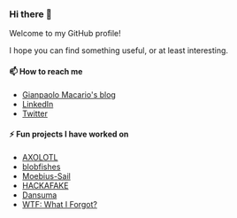 ### Hi there 👋

<!--
**gmacario/gmacario** is a ✨ _special_ ✨ repository because its `README.md` (this file) appears on your GitHub profile.

Here are some ideas to get you started:

- 🔭 I’m currently working on ...
- 🌱 I’m currently learning ...
- 👯 I’m looking to collaborate on ...
- 🤔 I’m looking for help with ...
- 💬 Ask me about ...
- 📫 How to reach me: ...
- 😄 Pronouns: ...
- ⚡ Fun fact: ...
-->

Welcome to my GitHub profile!

I hope you can find something useful, or at least interesting.

#### 📫 How to reach me

* [Gianpaolo Macario's blog](https://gmacario.github.io/)
* [LinkedIn](http://it.linkedin.com/in/gmacario/)
* [Twitter](https://www.twitter.com/gpmacario)

#### ⚡ Fun projects I have worked on

* [AXOLOTL](https://devpost.com/software/axolotl)
* [blobfishes](https://github.com/aquariophilie/blobfishes)
* [Moebius-Sail](https://github.com/gmacario/spaceappschallenge-2019)
* [HACKAFAKE](https://github.com/hackafake)
* [Dansuma](https://github.com/kuruho/dansuma)
* [WTF: What I Forgot?](https://github.com/gmacario/wtf-docs)

<!-- EOF -->
